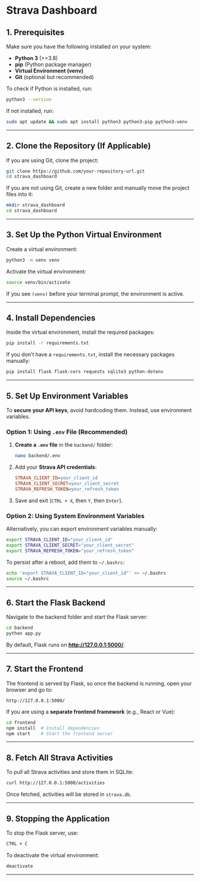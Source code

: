 # Strava Dashboard

## **1. Prerequisites**
Make sure you have the following installed on your system:

- **Python 3** (>=3.8)
- **pip** (Python package manager)
- **Virtual Environment (venv)**
- **Git** (optional but recommended)

To check if Python is installed, run:
```bash
python3 --version
```
If not installed, run:
```bash
sudo apt update && sudo apt install python3 python3-pip python3-venv
```

---

## **2. Clone the Repository (If Applicable)**
If you are using Git, clone the project:
```bash
git clone https://github.com/your-repository-url.git
cd strava_dashboard
```
If you are not using Git, create a new folder and manually move the project files into it:
```bash
mkdir strava_dashboard
cd strava_dashboard
```

---

## **3. Set Up the Python Virtual Environment**

Create a virtual environment:
```bash
python3 -m venv venv
```
Activate the virtual environment:
```bash
source venv/bin/activate
```
If you see `(venv)` before your terminal prompt, the environment is active.

---

## **4. Install Dependencies**
Inside the virtual environment, install the required packages:
```bash
pip install -r requirements.txt
```
If you don’t have a `requirements.txt`, install the necessary packages manually:
```bash
pip install flask flask-cors requests sqlite3 python-dotenv
```

---

## **5. Set Up Environment Variables**
To **secure your API keys**, avoid hardcoding them. Instead, use environment variables.

### **Option 1: Using `.env` File (Recommended)**
1. **Create a `.env` file** in the `backend/` folder:
    ```bash
    nano backend/.env
    ```
2. Add your **Strava API credentials**:
    ```ini
    STRAVA_CLIENT_ID=your_client_id
    STRAVA_CLIENT_SECRET=your_client_secret
    STRAVA_REFRESH_TOKEN=your_refresh_token
    ```
3. Save and exit (`CTRL + X`, then `Y`, then `Enter`).

### **Option 2: Using System Environment Variables**
Alternatively, you can export environment variables manually:
```bash
export STRAVA_CLIENT_ID="your_client_id"
export STRAVA_CLIENT_SECRET="your_client_secret"
export STRAVA_REFRESH_TOKEN="your_refresh_token"
```
To persist after a reboot, add them to `~/.bashrc`:
```bash
echo 'export STRAVA_CLIENT_ID="your_client_id"' >> ~/.bashrc
source ~/.bashrc
```

---

## **6. Start the Flask Backend**
Navigate to the backend folder and start the Flask server:
```bash
cd backend
python app.py
```
By default, Flask runs on **http://127.0.0.1:5000/**.

---

## **7. Start the Frontend**
The frontend is served by Flask, so once the backend is running, open your browser and go to:
```
http://127.0.0.1:5000/
```
If you are using a **separate frontend framework** (e.g., React or Vue):
```bash
cd frontend
npm install  # Install dependencies
npm start    # Start the frontend server
```

---

## **8. Fetch All Strava Activities**
To pull all Strava activities and store them in SQLite:
```bash
curl http://127.0.0.1:5000/activities
```
Once fetched, activities will be stored in `strava.db`.

---

## **9. Stopping the Application**
To stop the Flask server, use:
```bash
CTRL + C
```
To deactivate the virtual environment:
```bash
deactivate
```

---
